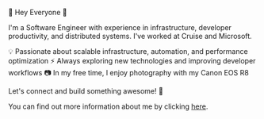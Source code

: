 💜 Hey Everyone 💜

I'm a Software Engineer with experience in infrastructure, developer productivity, and distributed systems. I've worked at Cruise and Microsoft.

💡 Passionate about scalable infrastructure, automation, and performance optimization
⚡ Always exploring new technologies and improving developer workflows
📷 In my free time, I enjoy photography with my Canon EOS R8

Let's connect and build something awesome! 🚀

You can find out more information about me by clicking [here](https://www.linkedin.com/in/suannai231/).

